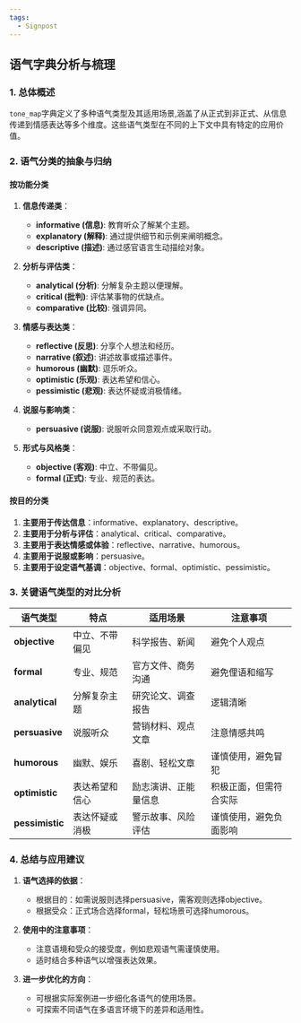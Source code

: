 ```yaml
---
tags:
  - Signpost
---
```

## 语气字典分析与梳理

### 1. **总体概述**
`tone_map`字典定义了多种语气类型及其适用场景,涵盖了从正式到非正式、从信息传递到情感表达等多个维度。这些语气类型在不同的上下文中具有特定的应用价值。

### 2. **语气分类的抽象与归纳**
#### 按功能分类
1. **信息传递类**：
   - **informative (信息)**: 教育听众了解某个主题。
   - **explanatory (解释)**: 通过提供细节和示例来阐明概念。
   - **descriptive (描述)**: 通过感官语言生动描绘对象。

2. **分析与评估类**：
   - **analytical (分析)**: 分解复杂主题以便理解。
   - **critical (批判)**: 评估某事物的优缺点。
   - **comparative (比较)**: 强调异同。

3. **情感与表达类**：
   - **reflective (反思)**: 分享个人想法和经历。
   - **narrative (叙述)**: 讲述故事或描述事件。
   - **humorous (幽默)**: 逗乐听众。
   - **optimistic (乐观)**: 表达希望和信心。
   - **pessimistic (悲观)**: 表达怀疑或消极情绪。

4. **说服与影响类**：
   - **persuasive (说服)**: 说服听众同意观点或采取行动。

5. **形式与风格类**：
   - **objective (客观)**: 中立、不带偏见。
   - **formal (正式)**: 专业、规范的表达。

#### 按目的分类
1. **主要用于传达信息**：informative、explanatory、descriptive。
2. **主要用于分析与评估**：analytical、critical、comparative。
3. **主要用于表达情感或体验**：reflective、narrative、humorous。
4. **主要用于说服或影响**：persuasive。
5. **主要用于设定语气基调**：objective、formal、optimistic、pessimistic。

### 3. **关键语气类型的对比分析**
| 语气类型      | 特点                     | 适用场景                 | 注意事项                       |
|---------------|--------------------------|--------------------------|--------------------------------|
| **objective** | 中立、不带偏见           | 科学报告、新闻           | 避免个人观点                   |
| **formal**    | 专业、规范               | 官方文件、商务沟通       | 避免俚语和缩写                 |
| **analytical**| 分解复杂主题             | 研究论文、调查报告       | 逻辑清晰                       |
| **persuasive**| 说服听众                 | 营销材料、观点文章       | 注意情感共鸣                   |
| **humorous**  | 幽默、娱乐               | 喜剧、轻松文章           | 谨慎使用，避免冒犯           |
| **optimistic**| 表达希望和信心           | 励志演讲、正能量信息     | 积极正面，但需符合实际         |
| **pessimistic**| 表达怀疑或消极           | 警示故事、风险评估       | 谨慎使用，避免负面影响         |

### 4. **总结与应用建议**
1. **语气选择的依据**：
   - 根据目的：如需说服则选择persuasive，需客观则选择objective。
   - 根据受众：正式场合选择formal，轻松场景可选择humorous。

2. **使用中的注意事项**：
   - 注意语境和受众的接受度，例如悲观语气需谨慎使用。
   - 适时结合多种语气以增强表达效果。

3. **进一步优化的方向**：
   - 可根据实际案例进一步细化各语气的使用场景。
   - 可探索不同语气在多语言环境下的差异和适用性。